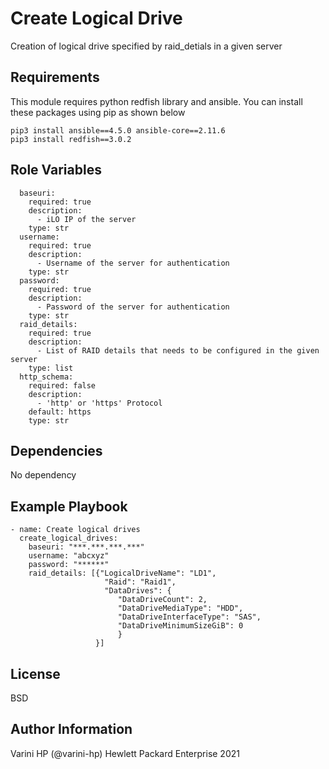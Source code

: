 Create Logical Drive
=========

Creation of logical drive specified by raid_detials in a given server
 
Requirements
------------

This module requires python redfish library and ansible. You can install these packages using pip as shown below
```
pip3 install ansible==4.5.0 ansible-core==2.11.6
pip3 install redfish==3.0.2
```

Role Variables
--------------
```
  baseuri:
    required: true
    description:
      - iLO IP of the server
    type: str
  username:
    required: true
    description:
      - Username of the server for authentication
    type: str
  password:
    required: true
    description:
      - Password of the server for authentication
    type: str
  raid_details:
    required: true
    description:
      - List of RAID details that needs to be configured in the given server
    type: list
  http_schema:
    required: false
    description:
      - 'http' or 'https' Protocol
    default: https
    type: str
```    
Dependencies
------------

No dependency

Example Playbook
----------------

```
- name: Create logical drives
  create_logical_drives:
    baseuri: "***.***.***.***"
    username: "abcxyz"
    password: "******"
    raid_details: [{"LogicalDriveName": "LD1",
                     "Raid": "Raid1",
                     "DataDrives": {
                        "DataDriveCount": 2,
                        "DataDriveMediaType": "HDD",
                        "DataDriveInterfaceType": "SAS",
                        "DataDriveMinimumSizeGiB": 0
                        }
                   }]
```
License
-------

BSD

Author Information
------------------

Varini HP (@varini-hp) Hewlett Packard Enterprise 2021 

